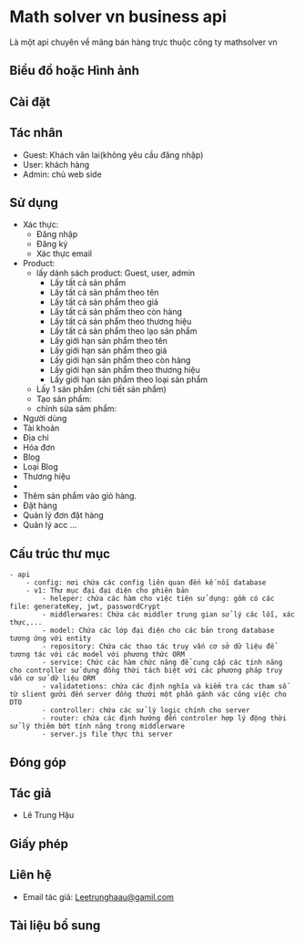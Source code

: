# Math solver vn business api

Là một api chuyên về mãng bán hàng trực thuộc công ty mathsolver vn

## Biểu đồ hoặc Hình ảnh

## Cài đặt

## Tác nhân

- Guest: Khách vãn lai(không yêu cầu đăng nhập)
- User: khách hàng
- Admin: chủ web side

## Sử dụng

- Xác thực:
  - Đăng nhập
  - Đăng ký
  - Xác thực email
- Product:
  - lấy dánh sách product: Guest, user, admin
    - Lấy tất cả sản phẩm
    - Lấy tất cả sản phẩm theo tên
    - Lấy tất cả sản phẩm theo giá
    - Lấy tất cả sản phẩm theo còn hàng
    - Lấy tất cả sản phẩm theo thương hiệu
    - Lấy tất cả sản phẩm theo lạo sản phẩm
    - Lấy giới hạn sản phẩm theo tên
    - Lấy giới hạn sản phẩm theo giá
    - Lấy giới hạn sản phẩm theo còn hàng
    - Lấy giới hạn sản phẩm theo thương hiệu
    - Lấy giới hạn sản phẩm theo loại sản phẩm
  - Lấy 1 sản phẩm (chi tiết sản phẩm)
  - Tạo sản phẩm:
  - chỉnh sửa sảm phẩm:
- Người dùng
- Tài khoản
- Địa chỉ
- Hóa đơn
- Blog
- Loại Blog
- Thương hiệu
-
- Thêm sản phẩm vào giỏ hàng.
- Đặt hàng
- Quản lý đơn đặt hàng
- Quản lý acc
  ...

## Cấu trúc thư mục

    - api
        - config: nơi chứa các config liên quan đến kế nối database
        - v1: Thư mục đại đại diện cho phiên bản
            - heleper: chứa các hàm cho việc tiện sử dụng: gồm có các file: generateKey, jwt, passwordCrypt
            - middlerwares: Chứa các middler trung gian sử lý các lỗi, xác thực,...
            - model: Chứa các lớp đại điện cho các bản trong database tương ứng với entity
            - repository: Chứa các thao tác truy vấn cơ sở dữ liệu để tương tác với các model với phương thức ORM
            - service: Chức các hàm chức năng để cung cấp các tính năng cho controller sử dụng đồng thời tách biệt với các phương pháp truy vấn cơ sử dữ liệu ORM
            - validatetions: chứa các định nghĩa và kiểm tra các tham số từ slient gưởi đến server đồng thười một phần gánh vác công việc cho DTO
            - controller: chứa các sử lý logic chính cho server
            - router: chứa các định hướng đến controler hợp lý động thời sử lý thiêm bớt tính năng trong middlerware
            - server.js file thực thi server

## Đóng góp

## Tác giả

- Lê Trung Hậu

## Giấy phép

## Liên hệ

- Email tác giả: Leetrunghaau@gamil.com

## Tài liệu bổ sung
